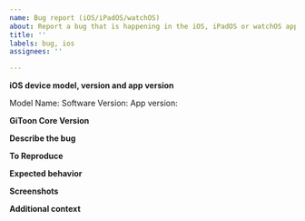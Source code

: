 ```yaml
---
name: Bug report (iOS/iPadOS/watchOS)
about: Report a bug that is happening in the iOS, iPadOS or watchOS app
title: ''
labels: bug, ios
assignees: ''

---
```

<!-- Please READ THIS FIRST
If your issue relates to something not looking right on GiToon within the Companion App, please check if the error is present in Safari on iOS too. If the issue is also seen in Safari, please open an issue on the frontend repo (https://github.com/home-assistant/frontend/issues/new?labels=bug&template=BUG_REPORT.md) instead -->

**iOS device model, version and app version**
<!-- Please include your device 'Model Name' and 'Software Version' as listed in iOS Settings>General>About. Please also give the app version listed beneath "GiToon Companion" in the App Configuration>About menu within the app, please include the number in brackets -->

Model Name: 
Software Version: 
App version: 

**GiToon Core Version**
<!-- Please give the version number of GiToon Core you are running -->

**Describe the bug**

**To Reproduce**

**Expected behavior**

**Screenshots**
<!-- If applicable, add screenshots to help explain your problem. -->

**Additional context**
<!--Add any other context about the problem here.-->
